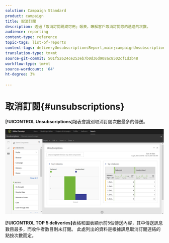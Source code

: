 ```yaml
---
solution: Campaign Standard
product: campaign
title: 取消訂閱
description: 透過「取消訂閱現成可用」報表，瞭解客戶取消訂閱您的遞送的次數。
audience: reporting
content-type: reference
topic-tags: list-of-reports
context-tags: deliveryUnsubscriptionsReport,main;campaignUnsubscriptionsReport,main;programUnsubscriptionsReport,main
translation-type: tm+mt
source-git-commit: 501f52624ce253eb7b0d36d908ac8502cf1d3b48
workflow-type: tm+mt
source-wordcount: '64'
ht-degree: 3%

---
```



# 取消訂閱{#unsubscriptions}

**[!UICONTROL Unsubscriptions]**&#x200B;報表會識別取消訂閱次數最多的傳送。

![](assets/delivery_reports_unsub.png)

**[!UICONTROL TOP 5 deliveries]**&#x200B;表格和圖表顯示前5個傳送內容，其中傳送訊息數目最多，而收件者數目則未訂閱。 此處列出的資料是根據訊息取消訂閱連結的點按次數而定。
